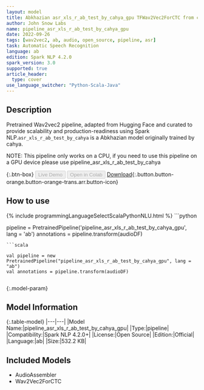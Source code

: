 ```yaml
---
layout: model
title: Abkhazian asr_xls_r_ab_test_by_cahya_gpu TFWav2Vec2ForCTC from cahya
author: John Snow Labs
name: pipeline_asr_xls_r_ab_test_by_cahya_gpu
date: 2022-09-26
tags: [wav2vec2, ab, audio, open_source, pipeline, asr]
task: Automatic Speech Recognition
language: ab
edition: Spark NLP 4.2.0
spark_version: 3.0
supported: true
article_header:
  type: cover
use_language_switcher: "Python-Scala-Java"
---
```


## Description

Pretrained Wav2vec2  pipeline, adapted from Hugging Face and curated to provide scalability and production-readiness using Spark NLP.`asr_xls_r_ab_test_by_cahya` is a Abkhazian model originally trained by cahya.

NOTE: This pipeline only works on a CPU, if you need to use this pipeline on a GPU device please use pipeline_asr_xls_r_ab_test_by_cahya

{:.btn-box}
<button class="button button-orange" disabled>Live Demo</button>
<button class="button button-orange" disabled>Open in Colab</button>
[Download](https://s3.amazonaws.com/auxdata.johnsnowlabs.com/public/models/pipeline_asr_xls_r_ab_test_by_cahya_gpu_ab_4.2.0_3.0_1664189920653.zip){:.button.button-orange.button-orange-trans.arr.button-icon}

## How to use



<div class="tabs-box" markdown="1">
{% include programmingLanguageSelectScalaPythonNLU.html %}
```python

pipeline = PretrainedPipeline('pipeline_asr_xls_r_ab_test_by_cahya_gpu', lang = 'ab')
annotations =  pipeline.transform(audioDF)
    
```
```scala

val pipeline = new PretrainedPipeline("pipeline_asr_xls_r_ab_test_by_cahya_gpu", lang = "ab")
val annotations = pipeline.transform(audioDF)
    
```
</div>

{:.model-param}
## Model Information

{:.table-model}
|---|---|
|Model Name:|pipeline_asr_xls_r_ab_test_by_cahya_gpu|
|Type:|pipeline|
|Compatibility:|Spark NLP 4.2.0+|
|License:|Open Source|
|Edition:|Official|
|Language:|ab|
|Size:|532.2 KB|

## Included Models

- AudioAssembler
- Wav2Vec2ForCTC